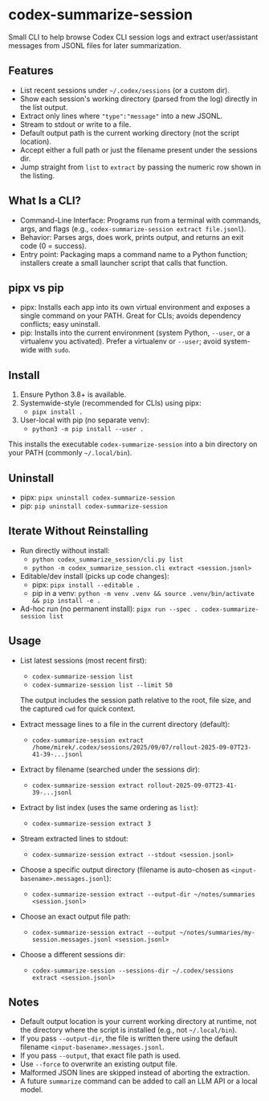 codex-summarize-session
=======================

Small CLI to help browse Codex CLI session logs and extract user/assistant messages from JSONL files for later summarization.

Features
--------
- List recent sessions under `~/.codex/sessions` (or a custom dir).
- Show each session's working directory (parsed from the log) directly in the list output.
- Extract only lines where `"type":"message"` into a new JSONL.
- Stream to stdout or write to a file.
- Default output path is the current working directory (not the script location).
- Accept either a full path or just the filename present under the sessions dir.
- Jump straight from `list` to `extract` by passing the numeric row shown in the listing.

What Is a CLI?
--------------
- Command-Line Interface: Programs run from a terminal with commands, args, and flags (e.g., `codex-summarize-session extract file.jsonl`).
- Behavior: Parses args, does work, prints output, and returns an exit code (0 = success).
- Entry point: Packaging maps a command name to a Python function; installers create a small launcher script that calls that function.

pipx vs pip
------------
- pipx: Installs each app into its own virtual environment and exposes a single command on your PATH. Great for CLIs; avoids dependency conflicts; easy uninstall.
- pip: Installs into the current environment (system Python, `--user`, or a virtualenv you activated). Prefer a virtualenv or `--user`; avoid system-wide with `sudo`.

Install
-------
1. Ensure Python 3.8+ is available.
2. Systemwide-style (recommended for CLIs) using pipx:
   - `pipx install .`
3. User-local with pip (no separate venv):
   - `python3 -m pip install --user .`

This installs the executable `codex-summarize-session` into a bin directory on your PATH (commonly `~/.local/bin`).

Uninstall
---------
- pipx: `pipx uninstall codex-summarize-session`
- pip: `pip uninstall codex-summarize-session`

Iterate Without Reinstalling
----------------------------
- Run directly without install:
  - `python codex_summarize_session/cli.py list`
  - `python -m codex_summarize_session.cli extract <session.jsonl>`
- Editable/dev install (picks up code changes):
  - pipx: `pipx install --editable .`
  - pip in a venv: `python -m venv .venv && source .venv/bin/activate && pip install -e .`
- Ad-hoc run (no permanent install): `pipx run --spec . codex-summarize-session list`

Usage
-----
- List latest sessions (most recent first):

  - `codex-summarize-session list`
  - `codex-summarize-session list --limit 50`

  The output includes the session path relative to the root, file size, and the captured `cwd` for quick context.

- Extract message lines to a file in the current directory (default):

  - `codex-summarize-session extract /home/mirek/.codex/sessions/2025/09/07/rollout-2025-09-07T23-41-39-...jsonl`

- Extract by filename (searched under the sessions dir):

  - `codex-summarize-session extract rollout-2025-09-07T23-41-39-...jsonl`

- Extract by list index (uses the same ordering as `list`):

  - `codex-summarize-session extract 3`

- Stream extracted lines to stdout:

  - `codex-summarize-session extract --stdout <session.jsonl>`

- Choose a specific output directory (filename is auto-chosen as `<input-basename>.messages.jsonl`):

  - `codex-summarize-session extract --output-dir ~/notes/summaries <session.jsonl>`

- Choose an exact output file path:

  - `codex-summarize-session extract --output ~/notes/summaries/my-session.messages.jsonl <session.jsonl>`

- Choose a different sessions dir:

  - `codex-summarize-session --sessions-dir ~/.codex/sessions extract <session.jsonl>`

Notes
-----
- Default output location is your current working directory at runtime, not the directory where the script is installed (e.g., not `~/.local/bin`).
- If you pass `--output-dir`, the file is written there using the default filename `<input-basename>.messages.jsonl`.
- If you pass `--output`, that exact file path is used.
- Use `--force` to overwrite an existing output file.
- Malformed JSON lines are skipped instead of aborting the extraction.
- A future `summarize` command can be added to call an LLM API or a local model.
